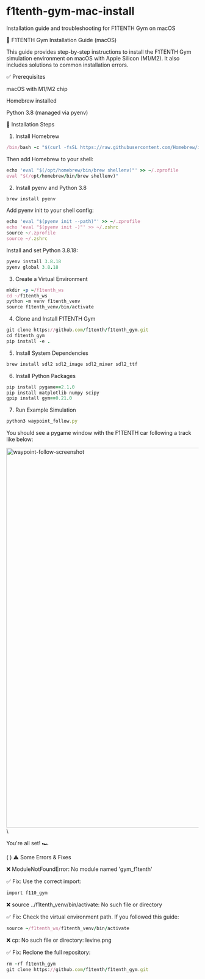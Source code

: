# f1tenth-gym-mac-install
Installation guide and troubleshooting for F1TENTH Gym on macOS


🌟 F1TENTH Gym Installation Guide (macOS)

This guide provides step-by-step instructions to install the F1TENTH Gym simulation environment on macOS with Apple Silicon (M1/M2). It also includes solutions to common installation errors.

✅ Prerequisites

macOS with M1/M2 chip

Homebrew installed

Python 3.8 (managed via pyenv)

📆 Installation Steps

1. Install Homebrew
```ruby
/bin/bash -c "$(curl -fsSL https://raw.githubusercontent.com/Homebrew/install/HEAD/install.sh)"
```
Then add Homebrew to your shell:

```ruby
echo 'eval "$(/opt/homebrew/bin/brew shellenv)"' >> ~/.zprofile
eval "$(/opt/homebrew/bin/brew shellenv)"
```

2. Install pyenv and Python 3.8

```ruby
brew install pyenv
```

Add pyenv init to your shell config:
```ruby
echo 'eval "$(pyenv init --path)"' >> ~/.zprofile
echo 'eval "$(pyenv init -)"' >> ~/.zshrc
source ~/.zprofile
source ~/.zshrc
```
Install and set Python 3.8.18:
```ruby
pyenv install 3.8.18
pyenv global 3.8.18
```
3. Create a Virtual Environment
```ruby
mkdir -p ~/f1tenth_ws
cd ~/f1tenth_ws
python -m venv f1tenth_venv
source f1tenth_venv/bin/activate
```
4. Clone and Install F1TENTH Gym
```ruby
git clone https://github.com/f1tenth/f1tenth_gym.git
cd f1tenth_gym
pip install -e .
```
5. Install System Dependencies
```ruby
brew install sdl2 sdl2_image sdl2_mixer sdl2_ttf
```
6. Install Python Packages
```ruby
pip install pygame==2.1.0
pip install matplotlib numpy scipy
gpip install gym==0.21.0
```
7. Run Example Simulation
```ruby
python3 waypoint_follow.py
```
You should see a pygame window with the F1TENTH car following a track like below:

<img width="995" alt="waypoint-follow-screenshot" src="https://github.com/user-attachments/assets/476c7ac8-3428-4366-8881-5bbdccf0c1b9" />\

You're all set! 🏎️

(  )
⚠️ Some Errors & Fixes

❌ ModuleNotFoundError: No module named 'gym_f1tenth'

✅ Fix: Use the correct import:
```ruby
import f110_gym
```


❌ source ../f1tenth_venv/bin/activate: No such file or directory

✅ Fix: Check the virtual environment path. If you followed this guide:

```ruby
source ~/f1tenth_ws/f1tenth_venv/bin/activate
```


❌ cp: No such file or directory: levine.png

✅ Fix: Reclone the full repository:
```ruby
rm -rf f1tenth_gym
git clone https://github.com/f1tenth/f1tenth_gym.git
```
